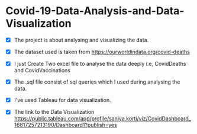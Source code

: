 # Covid-19-Data-Analysis-and-Data-Visualization


- [x] The project is about analysing and visualizing the data. 
- [x] The dataset used is taken from https://ourworldindata.org/covid-deaths
- [x] I just Create Two excel file to analyse the data deeply i.e, CovidDeaths and CovidVaccinations 
- [x] The .sql file consist of sql queries which I used during analysing the data.
- [x] I've used Tableau for data visualization. 
- [x] The link to the Data Visualization https://public.tableau.com/app/profile/saniya.korti/viz/CovidDashboard_16817257213190/Dashboard1?publish=yes 






